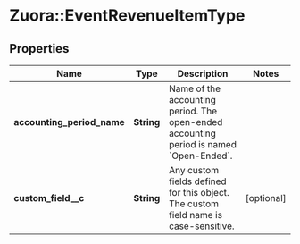 # Zuora::EventRevenueItemType

## Properties
Name | Type | Description | Notes
------------ | ------------- | ------------- | -------------
**accounting_period_name** | **String** | Name of the accounting period. The open-ended accounting period is named &#x60;Open-Ended&#x60;.  | 
**custom_field__c** | **String** | Any custom fields defined for this object. The custom field name is case-sensitive.  | [optional] 


